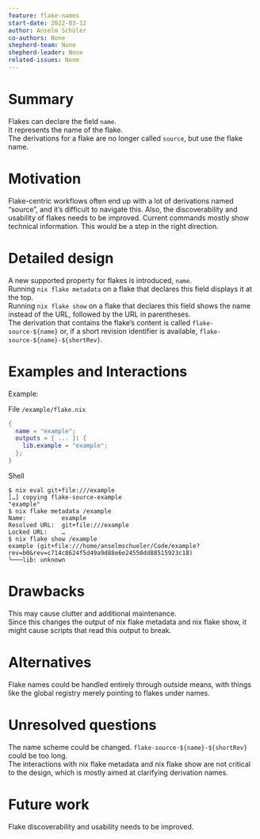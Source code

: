 ```yaml
---
feature: flake-names
start-date: 2022-03-12
author: Anselm Schüler
co-authors: None
shepherd-team: None
shepherd-leader: None
related-issues: None
---
```


# Summary
[summary]: #summary

Flakes can declare the field `name`.  
It represents the name of the flake.  
The derivations for a flake are no longer called `source`, but use the flake name.

# Motivation
[motivation]: #motivation

Flake-centric workflows often end up with a lot of derivations named “source”, and it’s difficult to navigate this.
Also, the discoverability and usability of flakes needs to be improved. Current commands mostly show technical information. This would be a step in the right direction.

# Detailed design
[design]: #detailed-design

A new supported property for flakes is introduced, `name`.  
Running `nix flake metadata` on a flake that declares this field displays it at the top.  
Running `nix flake show` on a flake that declares this field shows the name instead of the URL, followed by the URL in parentheses.  
The derivation that contains the flake’s content is called `flake-source-${name}` or, if a short revision identifier is available, `flake-source-${name}-${shortRev}`.

# Examples and Interactions
[examples-and-interactions]: #examples-and-interactions

Example:

File `/example/flake.nix`
```nix
{
  name = "example";
  outputs = { ... }: {
    lib.example = "example";
  };
}
```

Shell
```console
$ nix eval git+file:///example
[…] copying flake-source-example
"example"
$ nix flake metadata /example
Name:          example
Resolved URL:  git+file:///example
Locked URL:    …
$ nix flake show /example
example (git+file:///home/anselmschueler/Code/example?rev=b0&rev=c714c8624f5d49a9d88e6e24550dd88515923c18)
└───lib: unknown
```

# Drawbacks
[drawbacks]: #drawbacks

This may cause clutter and additional maintenance.  
Since this changes the output of nix flake metadata and nix flake show, it might cause scripts that read this output to break.

# Alternatives
[alternatives]: #alternatives

Flake names could be handled entirely through outside means, with things like the global registry merely pointing to flakes under names.

# Unresolved questions
[unresolved]: #unresolved-questions

The name scheme could be changed. `flake-source-${name}-${shortRev}` could be too long.  
The interactions with nix flake metadata and nix flake show are not critical to the design, which is mostly aimed at clarifying derivation names.

# Future work
[future]: #future-work

Flake discoverability and usability needs to be improved.

